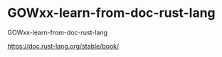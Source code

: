 # GOWxx-learn-from-doc-rust-lang
GOWxx-learn-from-doc-rust-lang

https://doc.rust-lang.org/stable/book/
